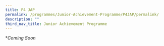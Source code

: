 ```yaml
---
title: P4 JAP
permalink: /programmes/Junior-Achievement-Programme/P4JAP/permalink/
description: ""
third_nav_title: Junior Achievement Programme
---
```

**Coming Soon*